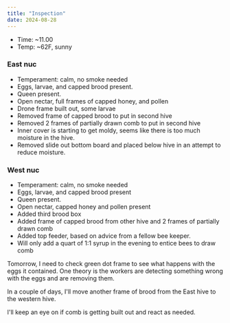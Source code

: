 ```yaml
---
title: "Inspection"
date: 2024-08-28
---
```



- Time: ~11.00
- Temp: ~62F, sunny

### East nuc

- Temperament: calm, no smoke needed
- Eggs, larvae, and capped brood present.
- Queen present.
- Open nectar, full frames of capped honey, and pollen
- Drone frame built out, some larvae
- Removed frame of capped brood to put in second hive
- Removed 2 frames of partially drawn comb to put in second hive
- Inner cover is starting to get moldy, seems like there is too much moisture in the hive.
- Removed slide out bottom board and placed below hive in an attempt to reduce moisture.

### West nuc

- Temperament: calm, no smoke needed
- Eggs, larvae, and capped brood present
- Queen present.
- Open nectar, capped honey and pollen present
- Added third brood box
- Added frame of capped brood from other hive and 2 frames of partially drawn comb
- Added top feeder, based on advice from a fellow bee keeper.
- Will only add a quart of 1:1 syrup in the evening to entice bees to draw comb

Tomorrow, I need to check green dot frame to see what happens with the eggs it contained.
One theory is the workers are detecting something wrong with the eggs and are removing
them.

In a couple of days, I'll move another frame of brood from the East hive to
the western hive.

I'll keep an eye on if comb is getting built out and react as needed.
